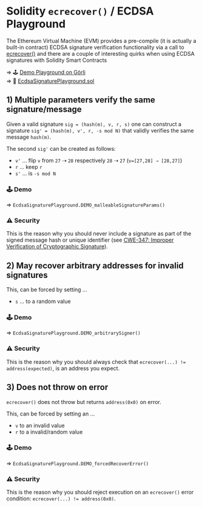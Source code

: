 # Solidity `ecrecover()` / ECDSA Playground


The Ethereum Virtual Machine (EVM) provides a pre-compile (it is actually a built-in contract) ECDSA signature verification functionality via a call to [ecrecover()](https://docs.soliditylang.org/en/v0.4.24/units-and-global-variables.html#mathematical-and-cryptographic-functions) and there are a couple of interesting quirks when using ECDSA signatures with Solidity Smart Contracts


⇒ 🕹️ [Demo Playground on Görli]()<br>
⇒ 📄 [EcdsaSignaturePlayground.sol](./EcdsaSignaturePlayground.sol)


## 1) Multiple parameters verify the same signature/message

Given a valid signature  `sig = (hash(m), v, r, s)` one can construct a signature  `sig' = (hash(m), v', r, -s mod N)` that validly verifies the same message `hash(m)`.


The second `sig'` can be created as follows:

* `v'` ... flip `v` from `27` ⇢ `28` respectively `28` ⇢ `27`  (`v=[27,28] ⇢ [28,27]`)
* `r` ... keep `r`
* `s'` ... is `-s mod N`

### 🕹️ Demo

⇒  `EcdsaSignaturePlayground.DEMO_malleableSignatureParams()`

### ⚠️ Security

This is the reason why you should never include a signature as part of the signed message hash or unique identifier (see [CWE-347: Improper Verification of Cryptographic Signature](https://swcregistry.io/docs/SWC-117)).


## 2) May recover arbitrary addresses for invalid signatures

This, can be forced by setting ...

* `s` ... to a random value

### 🕹️ Demo

⇒ `EcdsaSignaturePlayground.DEMO_arbitrarySigner()`

### ⚠️ Security

This is the reason why you should always check that `ecrecover(...) != address(expected)`, is an address you expect.

## 3) Does not throw on error

`ecrecover()` does not throw but returns `address(0x0)` on error.

This, can be forced by setting an ...

* `v` to an invalid value
* `r` to a invalid/random value

### 🕹️ Demo

⇒ `EcdsaSignaturePlayground.DEMO_forcedRecoverError()`
  
### ⚠️ Security

This is the reason why you should reject execution on an `ecrecover()` error condition: `ecrecover(...) != address(0x0)`.